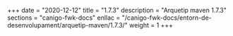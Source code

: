 +++
date        = "2020-12-12"
title       = "1.7.3"
description = "Arquetip maven 1.7.3"
sections    = "canigo-fwk-docs"
enllac		= "/canigo-fwk-docs/entorn-de-desenvolupament/arquetip-maven/1.7.3/"
weight		= 1
+++
